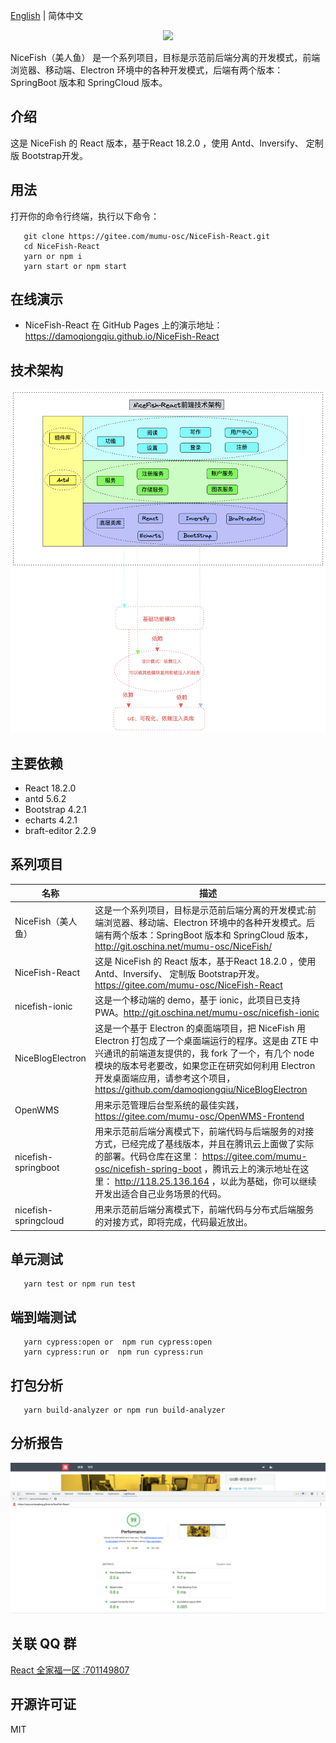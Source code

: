 [English](README.en.md) | 简体中文

<p align="center">
    <img width="150" src="src/assets/images/nice-fish.png">
</p>

<div align="left">
NiceFish（美人鱼） 是一个系列项目，目标是示范前后端分离的开发模式，前端浏览器、移动端、Electron 环境中的各种开发模式，后端有两个版本：SpringBoot 版本和 SpringCloud 版本。
</div>

## 介绍

这是 NiceFish 的 React 版本，基于React 18.2.0 ，使用 Antd、Inversify、 定制版 Bootstrap开发。

## 用法

打开你的命令行终端，执行以下命令：
```
   git clone https://gitee.com/mumu-osc/NiceFish-React.git
   cd NiceFish-React
   yarn or npm i
   yarn start or npm start
```  

## 在线演示

- NiceFish-React 在 GitHub Pages 上的演示地址： https://damoqiongqiu.github.io/NiceFish-React

## 技术架构
![NiceFish-REACT](src/assets/images/nice-fish-react-arch.jpg)
## 主要依赖

- React 18.2.0
- antd 5.6.2
- Bootstrap 4.2.1
- echarts 4.2.1
- braft-editor 2.2.9

## 系列项目

|  名称   | 描述  |
|  ----  | ----  |
| NiceFish（美人鱼）  | 这是一个系列项目，目标是示范前后端分离的开发模式:前端浏览器、移动端、Electron 环境中的各种开发模式。后端有两个版本：SpringBoot 版本和 SpringCloud 版本，http://git.oschina.net/mumu-osc/NiceFish/ |
| NiceFish-React  |  这是 NiceFish 的 React 版本，基于React 18.2.0 ，使用 Antd、Inversify、 定制版 Bootstrap开发。  https://gitee.com/mumu-osc/NiceFish-React|
| nicefish-ionic  | 这是一个移动端的 demo，基于 ionic，此项目已支持 PWA。http://git.oschina.net/mumu-osc/nicefish-ionic |
| NiceBlogElectron  | 这是一个基于 Electron 的桌面端项目，把 NiceFish 用 Electron 打包成了一个桌面端运行的程序。这是由 ZTE 中兴通讯的前端道友提供的，我 fork 了一个，有几个 node 模块的版本号老要改，如果您正在研究如何利用 Electron 开发桌面端应用，请参考这个项目，https://github.com/damoqiongqiu/NiceBlogElectron|
| OpenWMS  | 用来示范管理后台型系统的最佳实践，https://gitee.com/mumu-osc/OpenWMS-Frontend|
| nicefish-springboot  | 用来示范前后端分离模式下，前端代码与后端服务的对接方式，已经完成了基线版本，并且在腾讯云上面做了实际的部署。代码仓库在这里： https://gitee.com/mumu-osc/nicefish-spring-boot ，腾讯云上的演示地址在这里： http://118.25.136.164 ，以此为基础，你可以继续开发出适合自己业务场景的代码。|
| nicefish-springcloud  | 用来示范前后端分离模式下，前端代码与分布式后端服务的对接方式，即将完成，代码最近放出。|                                                                                                                                                             
## 单元测试

```
   yarn test or npm run test
```
## 端到端测试

```
   yarn cypress:open or  npm run cypress:open
   yarn cypress:run or  npm run cypress:run
```   
## 打包分析

```
   yarn build-analyzer or npm run build-analyzer  
```

## 分析报告
![NiceFish-REACT](src/assets/images/nice-fish-react-perf-report.png)

## 关联 QQ 群

<a target="_blank" href="//shang.qq.com/wpa/qunwpa?idkey=cbf15a3d8f212076a8de5b6fa4b5a16d750cc5d7f2d55b14ad0ea8bcb6fd976e" class="list-group-item"><i class="fa fa-qq" aria-hidden="true"></i> React 全家福一区 :701149807 </a>

## 开源许可证

MIT
